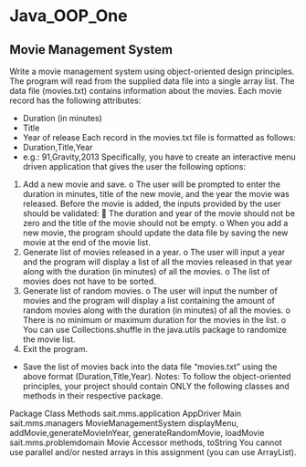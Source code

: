 # Java_OOP_One

## Movie Management System
Write a movie management system using object-oriented design principles. The program will read from the supplied data file into a single array list. The data file (movies.txt) contains information about the movies. Each movie record has the following attributes:
-	Duration (in minutes)
-	Title
-	Year of release
Each record in the movies.txt file is formatted as follows:
-	Duration,Title,Year
-	e.g.: 91,Gravity,2013
Specifically, you have to create an interactive menu driven application that gives the user the following options:
1.	Add a new movie and save. 
o	The user will be prompted to enter the duration in minutes, title of the new movie, and the year the movie was released. Before the movie is added, the inputs provided by the user should be validated:
	The duration and year of the movie should not be zero and the title of the movie should not be empty. 
o	When you add a new movie, the program should update the data file by saving the new movie at the end of the movie list.
2.	Generate list of movies released in a year. 
o	The user will input a year and the program will display a list of all the movies released in that year along with the duration (in minutes) of all the movies.
o	The list of movies does not have to be sorted.
3.	Generate list of random movies.
o	The user will input the number of movies and the program will display a list containing the amount of random movies along with the duration (in minutes) of all the movies. 
o	There is no minimum or maximum duration for the movies in the list.
o	You can use Collections.shuffle in the java.utils package to randomize the movie list.
4.	Exit the program.
-	Save the list of movies back into the data file “movies.txt” using the above format (Duration,Title,Year).
Notes:
To follow the object-oriented principles, your project should contain ONLY the following classes and methods in their respective package.

Package	Class	Methods 
sait.mms.application	AppDriver	Main 
sait.mms.managers	MovieManagementSystem	displayMenu, addMovie,generateMovieInYear, generateRandomMovie, loadMovie
sait.mms.problemdomain	Movie	Accessor methods, toString
You cannot use parallel and/or nested arrays in this assignment (you can use ArrayList). 
